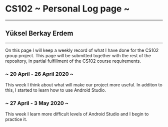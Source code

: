 # CS102 ~ Personal Log page ~
****
## Yüksel Berkay Erdem 
****

On this page I will keep a weekly record of what I have done for the CS102 group project. This page will be submitted together with the rest of the repository, in partial fulfillment of the CS102 course requirements.

### ~ 20 April - 26 April 2020 ~
This week I think about what will make our project more useful. In additon to this, I started to learn how to use Android Studio.

### ~ 27 April - 3 May 2020 ~
This week I learn more difficult levels of Android Studio and I begin to practice it.

